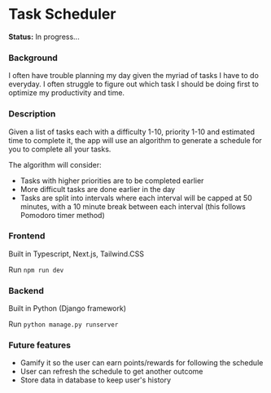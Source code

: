# Task Scheduler
**Status:** In progress...

### Background
I often have trouble planning my day given the myriad of tasks I have to do everyday. I often struggle to figure out which task I should be doing first to optimize my productivity and time.

### Description
Given a list of tasks each with a difficulty 1-10, priority 1-10 and estimated time to complete it, the app will use an algorithm to generate a schedule for you to complete all your tasks.

The algorithm will consider:
- Tasks with higher priorities are to be completed earlier
- More difficult tasks are done earlier in the day
- Tasks are split into intervals where each interval will be capped at 50 minutes, with a 10 minute break between each interval (this follows Pomodoro timer method)

### Frontend
Built in Typescript, Next.js, Tailwind.CSS

Run `npm run dev`

### Backend
Built in Python (Django framework)

Run `python manage.py runserver`

### Future features
- Gamify it so the user can earn points/rewards for following the schedule
- User can refresh the schedule to get another outcome
- Store data in database to keep user's history